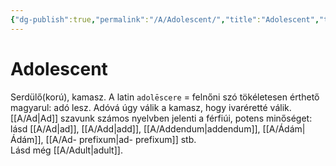 ```yaml
---
{"dg-publish":true,"permalink":"/A/Adolescent/","title":"Adolescent","tags":["dg_uploaded"],"created":"2023-11-06T01:54","updated":"2023-11-06T01:54"}
---
```



# Adolescent

Serdülő(korú), kamasz. A latin `adolēscere` = felnőni szó tökéletesen érthető magyarul: adó lesz. Adóvá úgy válik a kamasz, hogy ivaréretté válik. [[A/Ad\|Ad]] szavunk számos nyelvben jelenti a férfiúi, potens minőséget: lásd [[A/Ad\|ad]], [[A/Add\|add]], [[A/Addendum\|addendum]], [[A/Ádám\|Ádám]], [[A/Ad- prefixum\|ad- prefixum]] stb.  
Lásd még [[A/Adult\|adult]].  